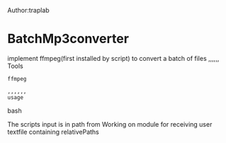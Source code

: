 Author:traplab

# BatchMp3converter
implement ffmpeg(first installed by script) to convert a batch of files
,,,,,,
Tools
``````
ffmpeg

,,,,,,
usage
``````
bash <scriptName>

The scripts input is in path from
Working on module for receiving user textfile containing relativePaths
